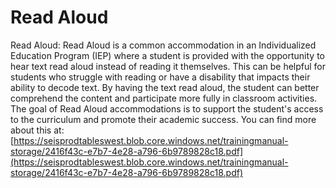 # Read Aloud
Read Aloud: Read Aloud is a common accommodation in an Individualized Education Program (IEP) where a student is provided with the opportunity to hear text read aloud instead of reading it themselves. This can be helpful for students who struggle with reading or have a disability that impacts their ability to decode text. By having the text read aloud, the student can better comprehend the content and participate more fully in classroom activities. The goal of Read Aloud accommodations is to support the student's access to the curriculum and promote their academic success.
You can find more about this at: [https://seisprodtableswest.blob.core.windows.net/trainingmanual-storage/2416f43c-e7b7-4e28-a796-6b9789828c18.pdf](https://seisprodtableswest.blob.core.windows.net/trainingmanual-storage/2416f43c-e7b7-4e28-a796-6b9789828c18.pdf)
